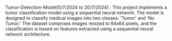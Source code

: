 Tumor-Detection-Model(5/7/2024 to 20/7/2024) : This project implements a tumor classification model using a sequential neural network. The model is designed to classify medical images into two classes: 'Tumor' and 'No Tumor.' The dataset comprises images resized to 64x64 pixels, and the classification is based on features extracted using a sequential neural network architecture.
